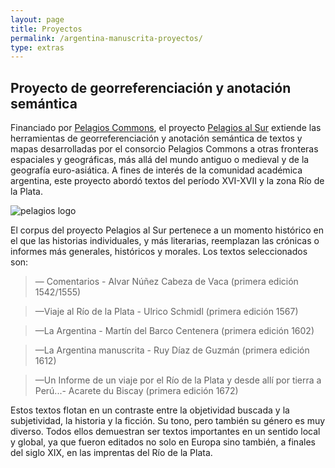 ```yaml
---
layout: page
title: Proyectos
permalink: /argentina-manuscrita-proyectos/
type: extras
---
```


## Proyecto de georreferenciación y anotación semántica

Financiado por [Pelagios Commons](http://commons.pelagios.org/), el proyecto [Pelagios al Sur](http://commons.pelagios.org/2017/08/pelagios-commons-al-sur-extending-pelagios-to-the-south-of-the-american-continent-2/) extiende las herramientas de georreferenciación y anotación semántica de textos y mapas desarrolladas por el consorcio Pelagios Commons a otras fronteras espaciales y geográficas, más allá del mundo antiguo o medieval y de la geografía euro-asiática. A fines de interés de la comunidad académica argentina, este proyecto abordó textos del período XVI-XVII y la zona Río de la Plata.

![pelagios logo]({{site.baseurl}}/assets/img/logo-pelagios.png)

El corpus del proyecto Pelagios al Sur pertenece a un momento histórico en el que las historias individuales, y más literarias, reemplazan las crónicas o informes más generales, históricos y morales. Los textos seleccionados son:


> — Comentarios - Alvar Núñez Cabeza de Vaca (primera edición 1542/1555)

> —Viaje al Río de la Plata - Ulrico Schmidl (primera edición 1567)

> —La Argentina - Martín del Barco Centenera (primera edición 1602)

> —La Argentina manuscrita - Ruy Díaz de Guzmán (primera edición 1612)

> —Un Informe de un viaje por el Río de la Plata y desde allí por tierra a Perú...- Acarete du Biscay (primera edición 1672)

Estos textos flotan en un contraste entre la objetividad buscada y la subjetividad, la historia y la ficción. Su tono, pero también su género es muy diverso. Todos ellos demuestran ser textos importantes en un sentido local y global, ya que fueron editados no solo en Europa sino también, a finales del siglo XIX, en las imprentas del Río de la Plata.

